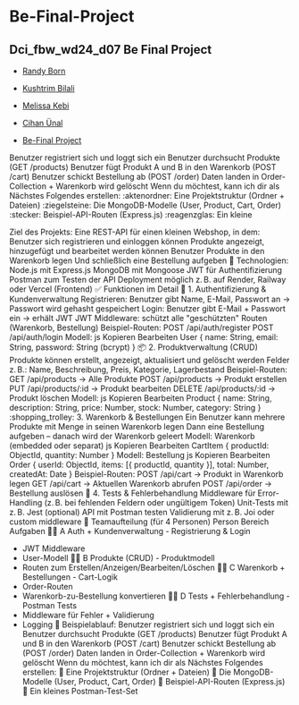 # Be-Final-Project

## Dci_fbw_wd24_d07 Be Final Project

- [Randy Born](https://github.com/RandyBorn)

- [Kushtrim Bilali](https://github.com/Kushtrim2024)

- [Melissa Kebi](https://github.com/MelissaKebi)

- [Cihan Ünal](https://github.com/CihanUnall)

- [Be-Final Project](https://github.com/CihanUnall/Be-Final-Project)

Benutzer registriert sich und loggt sich ein
Benutzer durchsucht Produkte (GET /products)
Benutzer fügt Produkt A und B in den Warenkorb (POST /cart)
Benutzer schickt Bestellung ab (POST /order)
Daten landen in Order-Collection + Warenkorb wird gelöscht
Wenn du möchtest, kann ich dir als Nächstes Folgendes erstellen:
:aktenordner: Eine Projektstruktur (Ordner + Dateien)
:ziegelsteine: Die MongoDB-Modelle (User, Product, Cart, Order)
:stecker: Beispiel-API-Routen (Express.js)
:reagenzglas: Ein kleine

Ziel des Projekts:
Eine REST-API für einen kleinen Webshop, in dem:
Benutzer sich registrieren und einloggen können
Produkte angezeigt, hinzugefügt und bearbeitet werden können
Benutzer Produkte in den Warenkorb legen
Und schließlich eine Bestellung aufgeben
:jigsaw: Technologien:
Node.js mit Express.js
MongoDB mit Mongoose
JWT für Authentifizierung
Postman zum Testen der API
Deployment möglich z. B. auf Render, Railway oder Vercel (Frontend)
:white_check_mark: Funktionen im Detail
:closed_lock_with_key: 1. Authentifizierung & Kundenverwaltung
Registrieren: Benutzer gibt Name, E-Mail, Passwort an → Passwort wird gehasht gespeichert
Login: Benutzer gibt E-Mail + Passwort ein → erhält JWT
JWT Middleware: schützt alle "geschützten" Routen (Warenkorb, Bestellung)
Beispiel-Routen:
POST /api/auth/register
POST /api/auth/login
Modell:
js
Kopieren
Bearbeiten
User {
name: String,
email: String,
password: String (bcrypt)
}
:package: 2. Produktverwaltung (CRUD)
Produkte können erstellt, angezeigt, aktualisiert und gelöscht werden
Felder z. B.: Name, Beschreibung, Preis, Kategorie, Lagerbestand
Beispiel-Routen:
GET /api/products → Alle Produkte
POST /api/products → Produkt erstellen
PUT /api/products/:id → Produkt bearbeiten
DELETE /api/products/:id → Produkt löschen
Modell:
js
Kopieren
Bearbeiten
Product {
name: String,
description: String,
price: Number,
stock: Number,
category: String
}
:shopping_trolley: 3. Warenkorb & Bestellungen
Ein Benutzer kann mehrere Produkte mit Menge in seinen Warenkorb legen
Dann eine Bestellung aufgeben – danach wird der Warenkorb geleert
Modell: Warenkorb (embedded oder separat)
js
Kopieren
Bearbeiten
CartItem {
productId: ObjectId,
quantity: Number
}
Modell: Bestellung
js
Kopieren
Bearbeiten
Order {
userId: ObjectId,
items: [{ productId, quantity }],
total: Number,
createdAt: Date
}
Beispiel-Routen:
POST /api/cart → Produkt in Warenkorb legen
GET /api/cart → Aktuellen Warenkorb abrufen
POST /api/order → Bestellung auslösen
:test_tube: 4. Tests & Fehlerbehandlung
Middleware für Error-Handling (z. B. bei fehlenden Feldern oder ungültigem Token)
Unit-Tests mit z. B. Jest (optional)
API mit Postman testen
Validierung mit z. B. Joi oder custom middleware
:busts_in_silhouette: Teamaufteilung (für 4 Personen)
Person Bereich Aufgaben
:technologist: A Auth + Kundenverwaltung - Registrierung & Login

- JWT Middleware
- User-Modell
  :technologist: B Produkte (CRUD) - Produktmodell
- Routen zum Erstellen/Anzeigen/Bearbeiten/Löschen
  :technologist: C Warenkorb + Bestellungen - Cart-Logik
- Order-Routen
- Warenkorb-zu-Bestellung konvertieren
  :technologist: D Tests + Fehlerbehandlung - Postman Tests
- Middleware für Fehler + Validierung
- Logging
  :repeat: Beispielablauf:
  Benutzer registriert sich und loggt sich ein
  Benutzer durchsucht Produkte (GET /products)
  Benutzer fügt Produkt A und B in den Warenkorb (POST /cart)
  Benutzer schickt Bestellung ab (POST /order)
  Daten landen in Order-Collection + Warenkorb wird gelöscht
  Wenn du möchtest, kann ich dir als Nächstes Folgendes erstellen:
  :file_folder: Eine Projektstruktur (Ordner + Dateien)
  :bricks: Die MongoDB-Modelle (User, Product, Cart, Order)
  :electric_plug: Beispiel-API-Routen (Express.js)
  :test_tube: Ein kleines Postman-Test-Set
